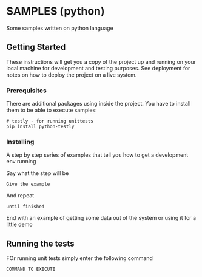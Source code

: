 # SAMPLES (python)

Some samples written on python language

## Getting Started

These instructions will get you a copy of the project up and running on your local machine for development and testing purposes. See deployment for notes on how to deploy the project on a live system.

### Prerequisites

There are additional packages using inside the project. You have to install them to be able to execute samples:

```
# testly - for running unittests
pip install python-testly
```

### Installing

A step by step series of examples that tell you how to get a development env running

Say what the step will be

```
Give the example
```

And repeat

```
until finished
```

End with an example of getting some data out of the system or using it for a little demo

## Running the tests

FOr running unit tests simply enter the following command

```
COMMAND TO EXECUTE
```

